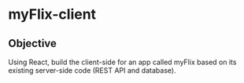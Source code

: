 # myFlix-client

## Objective

Using React, build the client-side for an app called myFlix based on its
existing server-side code (REST API and database).

